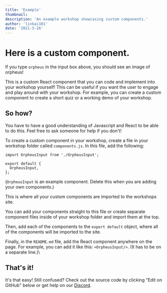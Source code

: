```yaml
---
title: 'Example'
thumbnail: 
description: 'An example workshop showcasing custom components.'
author: 'linkai101'
date: '2021-5-26'
---
```


# Here is a custom component.

<OrpheusInput/>

If you type `orpheus` in the input box above, you should see an image of orpheus!

This is a custom React component that you can code and implement into your workshop yourself! This can be useful if you want the user to engage and play around with your workshop. For example, you can create a custom component to create a short quiz or a working demo of your workshop.

## So how?
You have to have a good understanding of Javascript and React to be able to do this. Feel free to ask someone for help if you don't!

To create a custom component in your workshop, create a file in your workshop folder called `components.js`. In this file, add the following:
```
import OrpheusInput from './OrpheusInput';

export default {
  OrpheusInput,
};

```
(`OrpheusInput` is an example component. Delete this when you are adding your own components.)

This is where all your custom components are imported to the workshops site.

You can add your components straight to this file or create separate component files inside of your workshop folder and import them at the top.

Then, add each of the components to the `export default` object, where all of the components will be imported to the site.

Finally, in the `README.md` file, add the React component anywhere on the page. For example, you can add it like this: `<OrpheusInput/>`. (It has to be on a separate line.)\

## That's it!
It's that easy! Still confused? Check out the source code by clicking "Edit on GitHub" below or get help on our [Discord](https://bhc.page.link/discord).